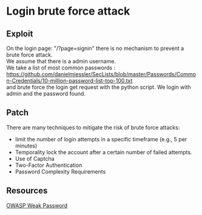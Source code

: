 # Login brute force attack

## Exploit

On the login page: "/?page=signin" there is no mechanism to prevent a brute force attack.\
We assume that there is a admin username.\
We take a list of most common passwords : <https://github.com/danielmiessler/SecLists/blob/master/Passwords/Common-Credentials/10-million-password-list-top-100.txt> \
and brute force the login get request with the python script.
We login with admin and the password found.

## Patch

There are many techniques to mitigate the risk of brute force attacks:

- limit the number of login attempts in a specific timeframe (e.g., 5 per minutes)
- Temporality lock the account after a certain number of failed attempts.
- Use of Captcha
- Two-Factor Authentication
- Password Complexity Requirements

## Resources

[OWASP Weak Password](https://owasp.org/www-project-web-security-testing-guide/stable/4-Web_Application_Security_Testing/04-Authentication_Testing/07-Testing_for_Weak_Password_Policy)
